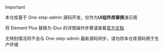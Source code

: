 > [!IMPORTANT]
>
> 本仓库基于 One-step-admin 源码开发，仅作为**UI组件库替换**演示用
>
> 将 Element Plus 替换为 iDux 的详情操作步骤请查看[官方文档](https://one-step-admin.github.io/guide/replace-to-idux.html)
>
> 无特别情况将不会与 One-step-admin 最新源码同步，请勿将本仓库源码用于生产环境
